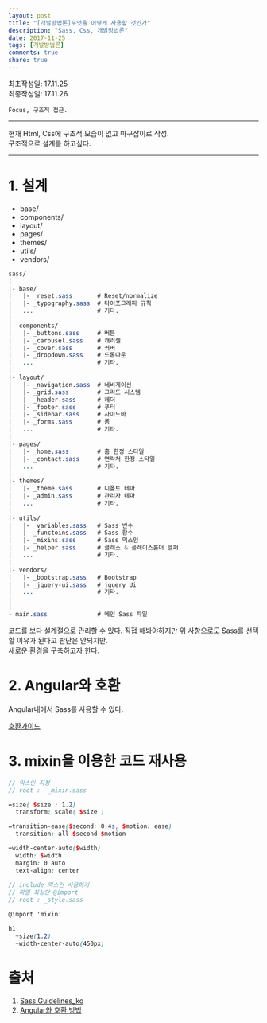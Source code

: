 ```yaml
---
layout: post
title: "[개발방법론]무엇을 어떻게 사용할 것인가"
description: "Sass, Css, 개발방법론"
date: 2017-11-25
tags: [개발방법론]
comments: true
share: true
---
```


최초작성일: 17.11.25  
최종작성일: 17.11.26  

`Focus, 구조적 접근.`  

---

현재 Html, Css에 구조적 모습이 없고 마구잡이로 작성.  
구조적으로 설계를 하고싶다.  

---  

# 1. 설계  

- base/  
- components/  
- layout/  
- pages/  
- themes/  
- utils/  
- vendors/  

```sass
sass/
|
|- base/
|   |- _reset.sass       # Reset/normalize
|   |- _typography.sass  # 타이포그래피 규칙
|   ...                  # 기타.
|
|- components/
|   |- _buttons.sass     # 버튼
|   |- _carousel.sass    # 캐러셀  
|   |- _cover.sass       # 커버  
|   |- _dropdown.sass    # 드롭다운
|   ...                  # 기타.  
|
|- layout/
|   |- _navigation.sass  # 네비게이션
|   |- _grid.sass        # 그리드 시스템   
|   |- _header.sass      # 헤더
|   |- _footer.sass      # 푸터
|   |- _sidebar.sass     # 사이드바
|   |- _forms.sass       # 폼
|   ...                  # 기타.
|
|- pages/
|   |- _home.sass        # 홈 한정 스타일
|   |- _contact.sass     # 연락처 한정 스타일
|   ...                  # 기타.
|
|- themes/
|   |- _theme.sass       # 디폴트 테마 
|   |- _admin.sass       # 관리자 테마
|   ...                  # 기타.
|
|- utils/
|   |- _variables.sass   # Sass 변수
|   |- _functoins.sass   # Sass 함수
|   |- _mixins.sass      # Sass 믹스인   
|   |- _helper.sass      # 클래스 & 플레이스홀더 헬퍼 
|   ...                  # 기타.
|
|- vendors/
|   |- _bootstrap.sass   # Bootstrap   
|   |- _jquery-ui.sass   # jquery Ui   
|   ...                  # 기타.
|
|
- main.sass              # 메인 Sass 파일

```

코드를 보다 설계절으로 관리할 수 있다. 직접 해봐야하지만 위 사항으로도 Sass를 선택할 이유가 된다고 판단은 안되지만.  
새로운 환경을 구축하고자 한다.  

# 2. Angular와 호환  

Angular내에서 Sass를 사용할 수 있다.    

[호환가이드](https://scotch.io/tutorials/using-sass-with-the-angular-cli)

# 3. mixin을 이용한 코드 재사용  

```scss
// 믹스인 지정 
// root :  _mixin.sass  

=size( $size : 1.2)
  transform: scale( $size )

=transition-ease($second: 0.4s, $motion: ease)
  transition: all $second $motion

=width-center-auto($width)
  width: $width
  margin: 0 auto
  text-align: center
  
// include 믹스인 사용하기
// 파일 최상단 @import
// root : _style.sass  

@import 'mixin'

h1
  +size(1.2)
  +width-center-auto(450px)
```

# 출처  

1. [Sass Guidelines_ko](https://sass-guidelin.es/ko/#mixins)  
2. [Angular와 호환 방법](https://scotch.io/tutorials/using-sass-with-the-angular-cli)  
